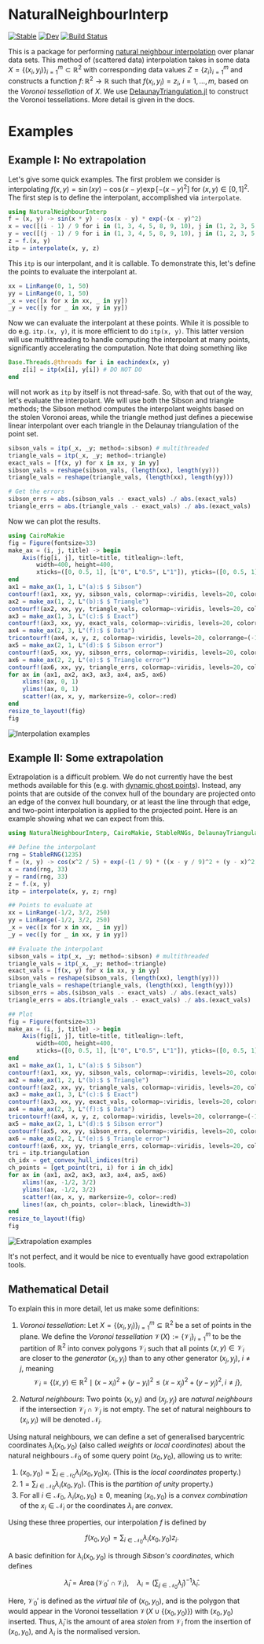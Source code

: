 # NaturalNeighbourInterp

[![Stable](https://img.shields.io/badge/docs-stable-blue.svg)](https://DanielVandH.github.io/NaturalNeighbourInterp.jl/stable/)
[![Dev](https://img.shields.io/badge/docs-dev-blue.svg)](https://DanielVandH.github.io/NaturalNeighbourInterp.jl/dev/)
[![Build Status](https://github.com/DanielVandH/NaturalNeighbourInterp.jl/actions/workflows/CI.yml/badge.svg?branch=main)](https://github.com/DanielVandH/NaturalNeighbourInterp.jl/actions/workflows/CI.yml?query=branch%3Amain)

This is a package for performing [natural neighbour interpolation](https://en.wikipedia.org/wiki/Natural_neighbor_interpolation) over planar data sets. This method of (scattered data) interpolation takes in some data $X = \{(x_i,y_i)\}_{i=1}^m \subset \mathbb R^2$ with corresponding data values $Z = \{z_i\}_{i=1}^m$ and constructs a function $f \colon \mathbb R^2 \to \mathbb R$ such that $f(x_i, y_i) = z_i$, $i=1,\ldots,m$, based on the _Voronoi tessellation_ of $X$. We use [DelaunayTriangulation.jl](https://github.com/DanielVandH/DelaunayTriangulation.jl) to construct the Voronoi tessellations. More detail is given in the docs.

# Examples

## Example I: No extrapolation

Let's give some quick examples. The first problem we consider is interpolating $f(x, y) = \sin(xy) - \cos(x-y)\exp[-(x-y)^2]$ for $(x, y) \in [0, 1]^2$. The first step is to define the interpolant, accomplished via `interpolate`.

```julia
using NaturalNeighbourInterp
f = (x, y) -> sin(x * y) - cos(x - y) * exp(-(x - y)^2)
x = vec([(i - 1) / 9 for i in (1, 3, 4, 5, 8, 9, 10), j in (1, 2, 3, 5, 6, 7, 9, 10)])
y = vec([(j - 1) / 9 for i in (1, 3, 4, 5, 8, 9, 10), j in (1, 2, 3, 5, 6, 7, 9, 10)])
z = f.(x, y)
itp = interpolate(x, y, z)
```

This `itp` is our interpolant, and it is callable. To demonstrate this, let's define the points to evaluate the interpolant at.

```julia
xx = LinRange(0, 1, 50)
yy = LinRange(0, 1, 50)
_x = vec([x for x in xx, _ in yy])
_y = vec([y for _ in xx, y in yy])
```

Now we can evaluate the interpolant at these points. While it is possible to do e.g. `itp.(x, y)`, it is more efficient to do `itp(x, y)`. This latter version will use multithreading to handle computing the interpolant at many points, significantly accelerating the computation. Note that doing something like

```julia
Base.Threads.@threads for i in eachindex(x, y)
    z[i] = itp(x[i], y[i]) # DO NOT DO
end
```

will not work as `itp` by itself is not thread-safe. So, with that out of the way, let's evaluate the interpolant. We will use both the Sibson and triangle methods; the Sibson method computes the interpolant weights based on the stolen Voronoi areas, while the triangle method just defines a piecewise linear interpolant over each triangle in the Delaunay triangulation of the point set.

```julia
sibson_vals = itp(_x, _y; method=:sibson) # multithreaded
triangle_vals = itp(_x, _y; method=:triangle)
exact_vals = [f(x, y) for x in xx, y in yy]
sibson_vals = reshape(sibson_vals, (length(xx), length(yy)))
triangle_vals = reshape(triangle_vals, (length(xx), length(yy)))

# Get the errors 
sibson_errs = abs.(sibson_vals .- exact_vals) ./ abs.(exact_vals)
triangle_errs = abs.(triangle_vals .- exact_vals) ./ abs.(exact_vals)
```

Now we can plot the results.

```julia
using CairoMakie
fig = Figure(fontsize=33)
make_ax = (i, j, title) -> begin
    Axis(fig[i, j], title=title, titlealign=:left,
        width=400, height=400,
        xticks=([0, 0.5, 1], [L"0", L"0.5", L"1"]), yticks=([0, 0.5, 1], [L"0", L"0.5", L"1"]))
end
ax1 = make_ax(1, 1, L"(a):$ $ Sibson")
contourf!(ax1, xx, yy, sibson_vals, colormap=:viridis, levels=20, colorrange=(-1, 0))
ax2 = make_ax(1, 2, L"(b):$ $ Triangle")
contourf!(ax2, xx, yy, triangle_vals, colormap=:viridis, levels=20, colorrange=(-1, 0))
ax3 = make_ax(1, 3, L"(c):$ $ Exact")
contourf!(ax3, xx, yy, exact_vals, colormap=:viridis, levels=20, colorrange=(-1, 0))
ax4 = make_ax(2, 3, L"(f):$ $ Data")
tricontourf!(ax4, x, y, z, colormap=:viridis, levels=20, colorrange=(-1, 0))
ax5 = make_ax(2, 1, L"(d):$ $ Sibson error")
contourf!(ax5, xx, yy, sibson_errs, colormap=:viridis, levels=20, colorrange=(0, 0.1))
ax6 = make_ax(2, 2, L"(e):$ $ Triangle error")
contourf!(ax6, xx, yy, triangle_errs, colormap=:viridis, levels=20, colorrange=(0, 0.1))
for ax in (ax1, ax2, ax3, ax3, ax4, ax5, ax6)
    xlims!(ax, 0, 1)
    ylims!(ax, 0, 1)
    scatter!(ax, x, y, markersize=9, color=:red)
end
resize_to_layout!(fig)
fig
```

![Interpolation examples](https://github.com/DanielVandH/NaturalNeighbourInterp.jl/blob/5fabee4777d18117bafe1a55b08ad93994fc1b5a/test/figures/example_1.png)


## Example II: Some extrapolation 

Extrapolation is a difficult problem. We do not currently have the best methods available for this (e.g. with [dynamic ghost points](https://doi.org/10.1016/j.cad.2008.08.007)). Instead, any points that are outside of the convex hull of the boundary are projected onto an edge of the convex hull boundary, or at least the line through that edge, and two-point interpolation is applied to the projected point. Here is an example showing what we can expect from this.

```julia
using NaturalNeighbourInterp, CairoMakie, StableRNGs, DelaunayTriangulation 

## Define the interpolant 
rng = StableRNG(1235)
f = (x, y) -> cos(x^2 / 5) + exp(-(1 / 9) * ((x - y / 9)^2 + (y - x)^2))
x = rand(rng, 33)
y = rand(rng, 33)
z = f.(x, y)
itp = interpolate(x, y, z; rng)

## Points to evaluate at 
xx = LinRange(-1/2, 3/2, 250)
yy = LinRange(-1/2, 3/2, 250)
_x = vec([x for x in xx, _ in yy])
_y = vec([y for _ in xx, y in yy])

## Evaluate the interpolant
sibson_vals = itp(_x, _y; method=:sibson) # multithreaded
triangle_vals = itp(_x, _y; method=:triangle)
exact_vals = [f(x, y) for x in xx, y in yy]
sibson_vals = reshape(sibson_vals, (length(xx), length(yy)))
triangle_vals = reshape(triangle_vals, (length(xx), length(yy)))
sibson_errs = abs.(sibson_vals .- exact_vals) ./ abs.(exact_vals)
triangle_errs = abs.(triangle_vals .- exact_vals) ./ abs.(exact_vals)

## Plot 
fig = Figure(fontsize=33)
make_ax = (i, j, title) -> begin
    Axis(fig[i, j], title=title, titlealign=:left,
        width=400, height=400,
        xticks=([0, 0.5, 1], [L"0", L"0.5", L"1"]), yticks=([0, 0.5, 1], [L"0", L"0.5", L"1"]))
end
ax1 = make_ax(1, 1, L"(a):$ $ Sibson")
contourf!(ax1, xx, yy, sibson_vals, colormap=:viridis, levels=20, colorrange=(-1, 0))
ax2 = make_ax(1, 2, L"(b):$ $ Triangle")
contourf!(ax2, xx, yy, triangle_vals, colormap=:viridis, levels=20, colorrange=(-1, 0))
ax3 = make_ax(1, 3, L"(c):$ $ Exact")
contourf!(ax3, xx, yy, exact_vals, colormap=:viridis, levels=20, colorrange=(-1, 0))
ax4 = make_ax(2, 3, L"(f):$ $ Data")
tricontourf!(ax4, x, y, z, colormap=:viridis, levels=20, colorrange=(-1, 0))
ax5 = make_ax(2, 1, L"(d):$ $ Sibson error")
contourf!(ax5, xx, yy, sibson_errs, colormap=:viridis, levels=20, colorrange=(0, 0.1))
ax6 = make_ax(2, 2, L"(e):$ $ Triangle error")
contourf!(ax6, xx, yy, triangle_errs, colormap=:viridis, levels=20, colorrange=(0, 0.1))
tri = itp.triangulation
ch_idx = get_convex_hull_indices(tri)
ch_points = [get_point(tri, i) for i in ch_idx]
for ax in (ax1, ax2, ax3, ax3, ax4, ax5, ax6)
    xlims!(ax, -1/2, 3/2)
    ylims!(ax, -1/2, 3/2)
    scatter!(ax, x, y, markersize=9, color=:red)
    lines!(ax, ch_points, color=:black, linewidth=3)
end
resize_to_layout!(fig)
fig
```

![Extrapolation examples](https://github.com/DanielVandH/NaturalNeighbourInterp.jl/blob/5fabee4777d18117bafe1a55b08ad93994fc1b5a/test/figures/example_2.png)

It's not perfect, and it would be nice to eventually have good extrapolation tools. 

## Mathematical Detail

To explain this in more detail, let us make some definitions:

1. _Voronoi tessellation_: Let $X = \{(x_i, y_i)\}_{i=1}^m \subseteq \mathbb R^2$ be a set of points in the plane. We define the _Voronoi tessellation_ $\mathcal V(X) := \{\mathcal V_i\}_{i=1}^m$ to be the partition of $\mathbb R^2$ into convex polygons $\mathcal V_i$ such that all points $(x, y) \in \mathcal V_i$ are closer to the _generator_ $(x_i, y_i)$ than to any other generator $(x_j, y_j)$, $i \neq j$, meaning
$$
\mathcal V_i = \{(x, y) \in \mathbb R^2 \mid (x - x_i)^2 + (y - y_i)^2 \leq (x - x_j)^2 + (y - y_j)^2, i \neq j\},
$$

2. _Natural neighbours_: Two points $(x_i, y_i)$ and $(x_j, y_j)$ are _natural neighbours_ if the intersection $\mathcal V_i \cap \mathcal V_j$ is not empty. The set of natural neighbours to $(x_i, y_i)$ will be denoted $\mathcal N_i$.

Using natural neighbours, we can define a set of generalised barycentric coordinates $\lambda_i(x_0, y_0)$ (also called _weights_ or _local coordinates_) about the natural neighbours $\mathcal N_0$ of some query point $(x_0, y_0)$, allowing us to write:

1. $(x_0, y_0) = \sum_{i \in \mathcal N_0} \lambda_i(x_0, y_0)x_i$. (This is the _local coordinates_ property.)
2. $1 = \sum_{i \in \mathcal N_0} \lambda_i(x_0, y_0)$. (This is the _partition of unity_ property.)
3. For all $i \in \mathcal N_0$, $\lambda_i(x_0, y_0) \geq 0$, meaning $(x_0, y_0)$ is a _convex combination_ of the $x_i \in \mathcal N_i$ or the coordinates $\lambda_i$ are _convex_.

Using these three properties, our interpolation $f$ is defined by 

$$
f(x_0, y_0) = \sum_{i \in \mathcal N_0} \lambda_i(x_0, y_0)z_i.
$$

A basic definition for $\lambda_i(x_0, y_0)$ is through _Sibson's coordinates_, which defines 

$$
\hat\lambda_i = \operatorname{Area}(\mathcal V_0' \cap \mathcal V_i), \quad \lambda_i = \left(\sum_{j \in \mathcal N_0} \hat\lambda_j\right)^{-1}\hat\lambda_i.
$$

Here, $\mathcal V_0'$ is defined as the _virtual tile_ of $(x_0, y_0)$, and is the polygon that would appear in the Voronoi tessellation $\mathcal V(X \cup \{(x_0, y_0)\})$ with $(x_0, y_0)$ inserted. Thus, $\hat\lambda_i$ is the amount of area _stolen_ from $\mathcal V_i$ from the insertion of $(x_0, y_0)$, and $\lambda_i$ is the normalised version.